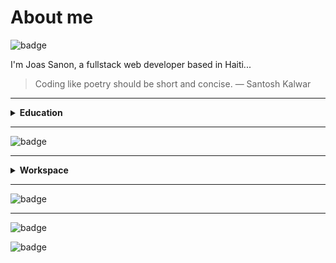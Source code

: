 # About me

![badge](https://joassanon.vercel.app/api/counting)

I'm Joas Sanon, a fullstack web developer based in Haiti...

> Coding like poetry should be short and concise. ― Santosh Kalwar

---

<details>
    <summary>
        <strong>Education</strong>
    </summary>
    
- 📖 **Fullstack Web Development**\
  📆 2016 - 2018\
  [![badge](https://img.shields.io/badge/freecodecamp-27273D?style=for-the-badge&logo=freecodecamp&logoColor=white)](https://freecodecamp.org)

  <details>
    <summary>🧑‍🎓</summary>
     
    ![badge](https://img.shields.io/badge/GIT-E44C30?style=for-the-badge&logo=git&logoColor=white)
    ![badge](https://img.shields.io/badge/MongoDB-4EA94B?style=for-the-badge&logo=mongodb&logoColor=white)
    ![badge](https://img.shields.io/badge/Angular-DD0031?style=for-the-badge&logo=angular&logoColor=white)
    ![badge](https://img.shields.io/badge/d3.js-F9A03C?style=for-the-badge&logo=d3.js&logoColor=white)
    ![badge](https://img.shields.io/badge/Express.js-000000?style=for-the-badge&logo=express&logoColor=white)
    ![badge](https://img.shields.io/badge/JWT-000000?style=for-the-badge&logo=JSON%20web%20tokens&logoColor=white)
    ![badge](https://img.shields.io/badge/Markdown-000000?style=for-the-badge&logo=markdown&logoColor=white)
    ![badge](https://img.shields.io/badge/Node.js-339933?style=for-the-badge&logo=nodedotjs&logoColor=white)
    ![badge](https://img.shields.io/badge/npm-CB3837?style=for-the-badge&logo=npm&logoColor=white)
    ![badge](https://img.shields.io/badge/React-20232A?style=for-the-badge&logo=react&logoColor=61DAFB)
    ![badge](https://img.shields.io/badge/Sass-CC6699?style=for-the-badge&logo=sass&logoColor=white)
    ![badge](https://img.shields.io/badge/Socket.io-010101?&style=for-the-badge&logo=Socket.io&logoColor=white)
    ![badge](https://img.shields.io/badge/ThreeJs-black?style=for-the-badge&logo=three.js&logoColor=white)
    ![badge](https://img.shields.io/badge/Yarn-2C8EBB?style=for-the-badge&logo=yarn&logoColor=white)
    ![badge](https://img.shields.io/badge/VSCode-0078D4?style=for-the-badge&logo=visual%20studio%20code&logoColor=white)
    ![badge](https://img.shields.io/badge/Bootstrap-563D7C?style=for-the-badge&logo=bootstrap&logoColor=white)
    ![badge](https://img.shields.io/badge/HTML5-E34F26?style=for-the-badge&logo=html5&logoColor=white)
    ![badge](https://img.shields.io/badge/JavaScript-323330?style=for-the-badge&logo=javascript&logoColor=F7DF1E)
    ![badge](https://img.shields.io/badge/CSS3-1572B6?style=for-the-badge&logo=css3&logoColor=white)
    ![badge](https://img.shields.io/badge/Jest-C21325?style=for-the-badge&logo=jest&logoColor=white)
    ![badge](https://img.shields.io/badge/Mocha-8D6748?style=for-the-badge&logo=Mocha&logoColor=white)
    ![badge](https://img.shields.io/badge/json-5E5C5C?style=for-the-badge&logo=json&logoColor=white)
    ![badge](https://img.shields.io/badge/Pug-E3C29B?style=for-the-badge&logo=pug&logoColor=black)
    ![badge](https://img.shields.io/badge/eslint-3A33D1?style=for-the-badge&logo=eslint&logoColor=white)
    ![badge](https://img.shields.io/badge/React_Native-20232A?style=for-the-badge&logo=react&logoColor=61DAFB)
    ![badge](https://img.shields.io/badge/Glitch-2800ff?style=for-the-badge&logo=glitch&logoColor=white)
    ![badge](https://img.shields.io/badge/Netlify-00C7B7?style=for-the-badge&logo=netlify&logoColor=white)
  </details>
</details>

---


![badge](https://github-profile-trophy.vercel.app/?username=joassanon&no-bg=true&no-frame=true&theme=algolia)

---

<details>
    <summary>
        <strong>Workspace</strong>
    </summary>

![badge](https://img.shields.io/badge/Bhodi%20Linux-76B900?style=for-the-badge&logo=linux&logoColor=white)
  ![badge](https://img.shields.io/badge/intel-core%20i5%209th-0071C5.svg?&style=for-the-badge&logo=intel&logoColor=white")
  ![badge](https://img.shields.io/badge/RAM-16GB-%230071C5.svg?&style=for-the-badge&logoColor=white")
  ![badge](https://img.shields.io/badge/nvidia-gtx%202080-%2376B900.svg?&style=for-the-badge&logo=nvidia&logoColor=white")

![badge](https://img.shields.io/badge/windows-%230078D6.svg?&style=for-the-badge&logo=windows&logoColor=white)
  ![badge](https://img.shields.io/badge/intel-core%20i7%20vPro-0071C5.svg?&style=for-the-badge&logo=intel&logoColor=white")
  ![badge](https://img.shields.io/badge/RAM-32GB-%230071C5.svg?&style=for-the-badge&logoColor=white")
  ![badge](https://img.shields.io/badge/nvidia-gtx%202080-%2376B900.svg?&style=for-the-badge&logo=nvidia&logoColor=white")
</details>

---

![badge](https://github-readme-stats.vercel.app/api?username=joassanon&show_icons=true&count_private=true&theme=transparent&hide_border=true)

---

![badge](https://github-readme-streak-stats.herokuapp.com/?user=joassanon&theme=transparent&hide_border=true)

![badge](https://img.shields.io/badge/Made%20with%20❤️%20in%20Haiti-red?style=for-the-badge)
